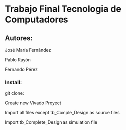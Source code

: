 # Trabajo  Final Tecnologia de Computadores

## Autores:
José María Fernández

Pablo Rayón

Fernando Pérez
### Install:
git clone:

Create new Vivado Proyect

Import all files except tb_Comple_Design as source files

Import tb_Complete_Design as simulation file

